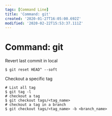 ```yaml
---
tags: [Command Line]
title: 'Command: git'
created: '2020-01-27T16:05:00.692Z'
modified: '2020-02-22T15:53:37.111Z'
---
```


# Command: git

Revert last commit in local
```shell
$ git reset HEAD^ --soft
```

Checkout a specific tag
```shell
# List all tag
$ git tag -l
# checkout a tag
$ git checkout tags/<tag_name>
# checkout a tag in a branch
$ git checkout tags/<tag_name> -b <branch_name>
```


